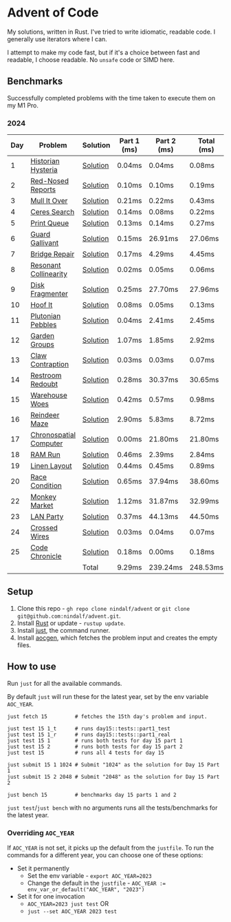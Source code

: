 # Advent of Code

My solutions, written in Rust. I've tried to write idiomatic, readable code. I generally use iterators where I can.

I attempt to make my code fast, but if it's a choice between fast and readable, I choose readable. No `unsafe` code or SIMD here.

## Benchmarks

Successfully completed problems with the time taken to execute them on my M1 Pro.

### 2024

| Day  | Problem     | Solution    | Part 1 (ms) | Part 2 (ms) | Total (ms) |
|------|-------------|-------------|-------------|-------------|------------|
| 1 | [Historian Hysteria](https://adventofcode.com/2024/day/1) | [Solution](https://github.com/nindalf/advent/blob/master/y2024/src/day1/mod.rs) | 0.04ms | 0.04ms | 0.08ms |
| 2 | [Red-Nosed Reports](https://adventofcode.com/2024/day/2) | [Solution](https://github.com/nindalf/advent/blob/master/y2024/src/day2/mod.rs) | 0.10ms | 0.10ms | 0.19ms |
| 3 | [Mull It Over](https://adventofcode.com/2024/day/3) | [Solution](https://github.com/nindalf/advent/blob/master/y2024/src/day3/mod.rs) | 0.21ms | 0.22ms | 0.43ms |
| 4 | [Ceres Search](https://adventofcode.com/2024/day/4) | [Solution](https://github.com/nindalf/advent/blob/master/y2024/src/day4/mod.rs) | 0.14ms | 0.08ms | 0.22ms |
| 5 | [Print Queue](https://adventofcode.com/2024/day/5) | [Solution](https://github.com/nindalf/advent/blob/master/y2024/src/day5/mod.rs) | 0.13ms | 0.14ms | 0.27ms |
| 6 | [Guard Gallivant](https://adventofcode.com/2024/day/6) | [Solution](https://github.com/nindalf/advent/blob/master/y2024/src/day6/mod.rs) | 0.15ms | 26.91ms | 27.06ms |
| 7 | [Bridge Repair](https://adventofcode.com/2024/day/7) | [Solution](https://github.com/nindalf/advent/blob/master/y2024/src/day7/mod.rs) | 0.17ms | 4.29ms | 4.45ms |
| 8 | [Resonant Collinearity](https://adventofcode.com/2024/day/8) | [Solution](https://github.com/nindalf/advent/blob/master/y2024/src/day8/mod.rs) | 0.02ms | 0.05ms | 0.06ms |
| 9 | [Disk Fragmenter](https://adventofcode.com/2024/day/9) | [Solution](https://github.com/nindalf/advent/blob/master/y2024/src/day9/mod.rs) | 0.25ms | 27.70ms | 27.96ms |
| 10 | [Hoof It](https://adventofcode.com/2024/day/10) | [Solution](https://github.com/nindalf/advent/blob/master/y2024/src/day10/mod.rs) | 0.08ms | 0.05ms | 0.13ms |
| 11 | [Plutonian Pebbles](https://adventofcode.com/2024/day/11) | [Solution](https://github.com/nindalf/advent/blob/master/y2024/src/day11/mod.rs) | 0.04ms | 2.41ms | 2.45ms |
| 12 | [Garden Groups](https://adventofcode.com/2024/day/12) | [Solution](https://github.com/nindalf/advent/blob/master/y2024/src/day12/mod.rs) | 1.07ms | 1.85ms | 2.92ms |
| 13 | [Claw Contraption](https://adventofcode.com/2024/day/13) | [Solution](https://github.com/nindalf/advent/blob/master/y2024/src/day13/mod.rs) | 0.03ms | 0.03ms | 0.07ms |
| 14 | [Restroom Redoubt](https://adventofcode.com/2024/day/14) | [Solution](https://github.com/nindalf/advent/blob/master/y2024/src/day14/mod.rs) | 0.28ms | 30.37ms | 30.65ms |
| 15 | [Warehouse Woes](https://adventofcode.com/2024/day/15) | [Solution](https://github.com/nindalf/advent/blob/master/y2024/src/day15/mod.rs) | 0.42ms | 0.57ms | 0.98ms |
| 16 | [Reindeer Maze](https://adventofcode.com/2024/day/16) | [Solution](https://github.com/nindalf/advent/blob/master/y2024/src/day16/mod.rs) | 2.90ms | 5.83ms | 8.72ms |
| 17 | [Chronospatial Computer](https://adventofcode.com/2024/day/17) | [Solution](https://github.com/nindalf/advent/blob/master/y2024/src/day17/mod.rs) | 0.00ms | 21.80ms | 21.80ms |
| 18 | [RAM Run](https://adventofcode.com/2024/day/18) | [Solution](https://github.com/nindalf/advent/blob/master/y2024/src/day18/mod.rs) | 0.46ms | 2.39ms | 2.84ms |
| 19 | [Linen Layout](https://adventofcode.com/2024/day/19) | [Solution](https://github.com/nindalf/advent/blob/master/y2024/src/day19/mod.rs) | 0.44ms | 0.45ms | 0.89ms |
| 20 | [Race Condition](https://adventofcode.com/2024/day/20) | [Solution](https://github.com/nindalf/advent/blob/master/y2024/src/day20/mod.rs) | 0.65ms | 37.94ms | 38.60ms |
| 22 | [Monkey Market](https://adventofcode.com/2024/day/22) | [Solution](https://github.com/nindalf/advent/blob/master/y2024/src/day22/mod.rs) | 1.12ms | 31.87ms | 32.99ms |
| 23 | [LAN Party](https://adventofcode.com/2024/day/23) | [Solution](https://github.com/nindalf/advent/blob/master/y2024/src/day23/mod.rs) | 0.37ms | 44.13ms | 44.50ms |
| 24 | [Crossed Wires](https://adventofcode.com/2024/day/24) | [Solution](https://github.com/nindalf/advent/blob/master/y2024/src/day24/mod.rs) | 0.03ms | 0.04ms | 0.07ms |
| 25 | [Code Chronicle](https://adventofcode.com/2024/day/25) | [Solution](https://github.com/nindalf/advent/blob/master/y2024/src/day25/mod.rs) | 0.18ms | 0.00ms | 0.18ms |
|  |  | Total | 9.29ms | 239.24ms | 248.53ms |


## Setup

1. Clone this repo - `gh repo clone nindalf/advent` or `git clone git@github.com:nindalf/advent.git`.
2. Install [Rust](https://www.rust-lang.org/learn/get-started) or update - `rustup update`.
3. Install [just](https://just.systems), the command runner.
4. Install [aocgen](https://github.com/nindalf/aocgen), which fetches the problem input and creates the empty files.

## How to use

Run `just` for all the available commands.

By default `just` will run these for the latest year, set by the env variable `AOC_YEAR`.

```
just fetch 15         # fetches the 15th day's problem and input.

just test 15 1_t      # runs day15::tests::part1_test
just test 15 1_r      # runs day15::tests::part1_real
just test 15 1        # runs both tests for day 15 part 1
just test 15 2        # runs both tests for day 15 part 2
just test 15          # runs all 4 tests for day 15

just submit 15 1 1024 # Submit "1024" as the solution for Day 15 Part 1
just submit 15 2 2048 # Submit "2048" as the solution for Day 15 Part 2

just bench 15         # benchmarks day 15 parts 1 and 2
```

`just test`/`just bench` with no arguments runs all the tests/benchmarks for the latest year.

### Overriding `AOC_YEAR`

If `AOC_YEAR` is not set, it picks up the default from the `justfile`. To run the commands for a different year, you can choose one of these options:

- Set it permanently
  - Set the env variable - `export AOC_YEAR=2023`
  - Change the default in the `justfile` - `AOC_YEAR := env_var_or_default("AOC_YEAR", "2023")`
- Set it for one invocation
  - `AOC_YEAR=2023 just test` OR
  - `just --set AOC_YEAR 2023 test`
